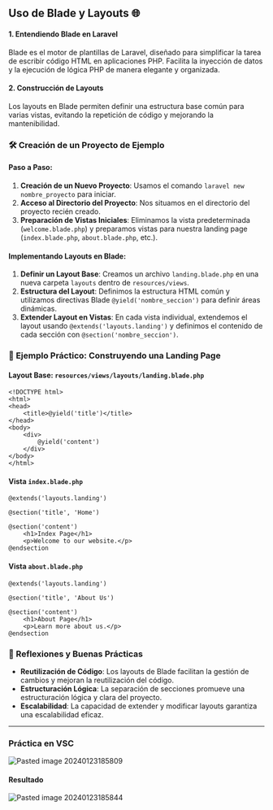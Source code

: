## Uso de Blade y Layouts 🌐

#### 1. Entendiendo Blade en Laravel

Blade es el motor de plantillas de Laravel, diseñado para simplificar la tarea de escribir código HTML en aplicaciones PHP. Facilita la inyección de datos y la ejecución de lógica PHP de manera elegante y organizada.

#### 2. Construcción de Layouts

Los layouts en Blade permiten definir una estructura base común para varias vistas, evitando la repetición de código y mejorando la mantenibilidad. 

### 🛠️ Creación de un Proyecto de Ejemplo

#### Paso a Paso:

1. **Creación de un Nuevo Proyecto**: Usamos el comando `laravel new nombre_proyecto` para iniciar.
2. **Acceso al Directorio del Proyecto**: Nos situamos en el directorio del proyecto recién creado.
3. **Preparación de Vistas Iniciales**: Eliminamos la vista predeterminada (`welcome.blade.php`) y preparamos vistas para nuestra landing page (`index.blade.php`, `about.blade.php`, etc.).

#### Implementando Layouts en Blade:

1. **Definir un Layout Base**: Creamos un archivo `landing.blade.php` en una nueva carpeta `layouts` dentro de `resources/views`.
2. **Estructura del Layout**: Definimos la estructura HTML común y utilizamos directivas Blade `@yield('nombre_seccion')` para definir áreas dinámicas.
3. **Extender Layout en Vistas**: En cada vista individual, extendemos el layout usando `@extends('layouts.landing')` y definimos el contenido de cada sección con `@section('nombre_seccion')`.

### 🚀 Ejemplo Práctico: Construyendo una Landing Page

#### Layout Base: `resources/views/layouts/landing.blade.php`

```blade
<!DOCTYPE html>
<html>
<head>
    <title>@yield('title')</title>
</head>
<body>
    <div>
        @yield('content')
    </div>
</body>
</html>
```

#### Vista `index.blade.php`

```blade
@extends('layouts.landing')

@section('title', 'Home')

@section('content')
    <h1>Index Page</h1>
    <p>Welcome to our website.</p>
@endsection
```

#### Vista `about.blade.php`

```blade
@extends('layouts.landing')

@section('title', 'About Us')

@section('content')
    <h1>About Page</h1>
    <p>Learn more about us.</p>
@endsection
```

### 📝 Reflexiones y Buenas Prácticas

- **Reutilización de Código**: Los layouts de Blade facilitan la gestión de cambios y mejoran la reutilización del código.
- **Estructuración Lógica**: La separación de secciones promueve una estructuración lógica y clara del proyecto.
- **Escalabilidad**: La capacidad de extender y modificar layouts garantiza una escalabilidad eficaz.

---

### Práctica en VSC

![Pasted image 20240123185809](https://github.com/Mileccc/blade/assets/121825748/645dcf66-0266-4701-92df-accdaf8f1ee4)


#### Resultado

![Pasted image 20240123185844](https://github.com/Mileccc/blade/assets/121825748/85a953c9-8114-4da1-b960-32456d15f5a1)

